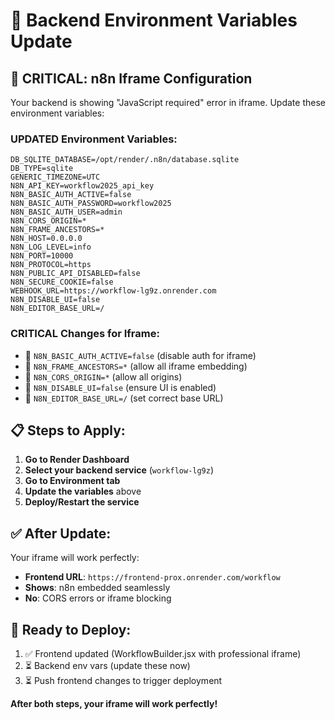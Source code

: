 # 🔧 Backend Environment Variables Update

## 🚨 **CRITICAL: n8n Iframe Configuration**

Your backend is showing "JavaScript required" error in iframe. Update these environment variables:

### **UPDATED Environment Variables:**

```env
DB_SQLITE_DATABASE=/opt/render/.n8n/database.sqlite
DB_TYPE=sqlite
GENERIC_TIMEZONE=UTC
N8N_API_KEY=workflow2025_api_key
N8N_BASIC_AUTH_ACTIVE=false
N8N_BASIC_AUTH_PASSWORD=workflow2025
N8N_BASIC_AUTH_USER=admin
N8N_CORS_ORIGIN=*
N8N_FRAME_ANCESTORS=*
N8N_HOST=0.0.0.0
N8N_LOG_LEVEL=info
N8N_PORT=10000
N8N_PROTOCOL=https
N8N_PUBLIC_API_DISABLED=false
N8N_SECURE_COOKIE=false
WEBHOOK_URL=https://workflow-lg9z.onrender.com
N8N_DISABLE_UI=false
N8N_EDITOR_BASE_URL=/
```

### **CRITICAL Changes for Iframe:**
- 🔧 `N8N_BASIC_AUTH_ACTIVE=false` (disable auth for iframe)
- 🔧 `N8N_FRAME_ANCESTORS=*` (allow all iframe embedding)
- 🔧 `N8N_CORS_ORIGIN=*` (allow all origins)
- 🔧 `N8N_DISABLE_UI=false` (ensure UI is enabled)
- 🔧 `N8N_EDITOR_BASE_URL=/` (set correct base URL)

## 📋 **Steps to Apply:**

1. **Go to Render Dashboard**
2. **Select your backend service** (`workflow-lg9z`)
3. **Go to Environment tab**
4. **Update the variables** above
5. **Deploy/Restart the service**

## ✅ **After Update:**

Your iframe will work perfectly:
- **Frontend URL**: `https://frontend-prox.onrender.com/workflow`
- **Shows**: n8n embedded seamlessly
- **No**: CORS errors or iframe blocking

## 🚀 **Ready to Deploy:**

1. ✅ Frontend updated (WorkflowBuilder.jsx with professional iframe)
2. ⏳ Backend env vars (update these now)
3. ⏳ Push frontend changes to trigger deployment

**After both steps, your iframe will work perfectly!**